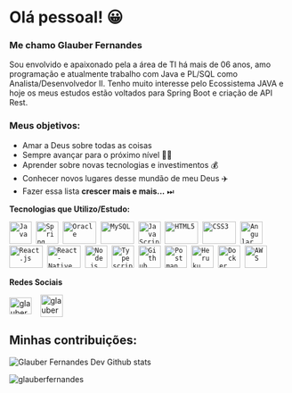 # Olá pessoal! 😀 

### Me chamo Glauber Fernandes

Sou envolvido e apaixonado pela a área de TI há mais de 06 anos, amo programação e atualmente trabalho com Java e PL/SQL como Analista/Desenvolvedor II.
Tenho muito interesse pelo Ecossistema JAVA e hoje os meus estudos estão voltados para Spring Boot e criação de API Rest.


### Meus objetivos:
* Amar a Deus sobre todas as coisas 
* Sempre avançar para o próximo nível 👨‍🎓
* Aprender sobre novas tecnologias e investimentos 💰
* Conhecer novos lugares desse mundão de meu Deus ✈️
* Fazer essa lista **crescer mais e mais...** ⏭
 
 **Tecnologias que Utilizo/Estudo:**
<p align="left">
  <code><img src="https://devicons.github.io/devicon/devicon.git/icons/java/java-original-wordmark.svg" alt="Java" width="40" height="40"/></code>&nbsp;
  <code><img src="https://www.vectorlogo.zone/logos/springio/springio-icon.svg" alt="Spring" width="40" height="40" /></code>&nbsp;
  <code><img src="https://devicons.github.io/devicon/devicon.git/icons/oracle/oracle-original.svg" alt="Oracle" width="60" height="40" /></code>&nbsp;
  <code><img src="https://devicons.github.io/devicon/devicon.git/icons/mysql/mysql-original-wordmark.svg" alt="MySQL" width="60" height="40" /></code>&nbsp;
  <code><img src="https://user-images.githubusercontent.com/51785898/91357834-3eb8df00-e7c8-11ea-9936-0ce666ac2a11.png" alt="JavaScript" width="40" height="40"/></code>&nbsp;
  <code><img src="https://devicons.github.io/devicon/devicon.git/icons/html5/html5-original-wordmark.svg" alt="HTML5" width="60" height="40" /></code>&nbsp;
  <code><img src="https://devicons.github.io/devicon/devicon.git/icons/css3/css3-original-wordmark.svg" alt="CSS3" width="60" height="40" /></code>&nbsp;
  <code><img src="https://devicons.github.io/devicon/devicon.git/icons/angularjs/angularjs-original.svg" alt="Angular" width="40" height="40"/></code>&nbsp;
  <code><img src="https://user-images.githubusercontent.com/51785898/91357843-411b3900-e7c8-11ea-8161-3e8191a6cde2.png" alt="React.js" width="60" height="40" /></code>&nbsp;
  <code><img src="https://user-images.githubusercontent.com/51785898/91357845-424c6600-e7c8-11ea-9457-53c06cf3b6ed.png" alt="React-Native" width="60" height="40" /></code>&nbsp;
  <code><img src="https://user-images.githubusercontent.com/51785898/91357850-44162980-e7c8-11ea-966c-a7ebaba08ba3.png" alt="Node.js" width="40" height="40"/></code>&nbsp;
  <code><img src="https://user-images.githubusercontent.com/51785898/91358426-3319e800-e7c9-11ea-9df0-b5a207cecfce.png" alt="Typescript" width="40" height="40"/></code>&nbsp;
  <code><img src="https://user-images.githubusercontent.com/51785898/91358353-0cf44800-e7c9-11ea-9a54-0a988aa2837c.png" alt="Github" width="40" height="40"/></code>&nbsp;
  <code><img src="https://www.vectorlogo.zone/logos/getpostman/getpostman-icon.svg" alt="Postman" width="40" height="40"/></code>&nbsp;
  <code><img src="https://www.vectorlogo.zone/logos/heroku/heroku-icon.svg" alt="Heruku" width="40" height="40"/></code>&nbsp;
  <code><img src="https://user-images.githubusercontent.com/51785898/91357841-3fea0c00-e7c8-11ea-91de-947891a2dec6.png" alt="Docker" width="40" height="40" /></code>&nbsp;
  <code><img src="https://user-images.githubusercontent.com/51785898/91358419-31502480-e7c9-11ea-9bb8-5124117e9a75.png" alt="AWS" width="40" height="40"/></code>&nbsp;
</p>

**Redes Sociais**
<p align="left">
<a href="https://www.linkedin.com/in/glauber-fernandes-a254a571/" target="blank"><img align="center" src="https://cdn.jsdelivr.net/npm/simple-icons@3.0.1/icons/linkedin.svg" alt="glauber-fernandes-a254a571" height="30" width="40" /></a> &nbsp;&nbsp;
<a href="https://www.instagram.com/glauber_fernandes/" target="blank"><img align="center" src="https://cdn.jsdelivr.net/npm/simple-icons@3.0.1/icons/instagram.svg" alt="glauber_fernandes" height="40" width="40" /></a> &nbsp;&nbsp;
</p>

## Minhas contribuições:

![Glauber Fernandes Dev Github stats](https://github-readme-stats.vercel.app/api?username=glauberfernandes&show_icons=true&theme=dracula)
<p><img align="left" src="https://github-readme-stats.vercel.app/api/top-langs?username=glauberfernandes&show_icons=true&theme=draculae&locale=en&layout=compact" alt="glauberfernandes" /></p>
